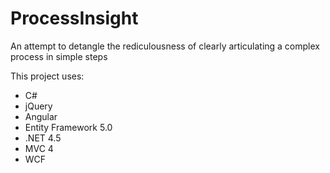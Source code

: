 ProcessInsight
==============

An attempt to detangle the rediculousness of clearly articulating a complex process in simple steps

This project uses:
- C#
- jQuery
- Angular
- Entity Framework 5.0
- .NET 4.5
- MVC 4
- WCF

